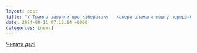 ```yaml
---
layout: post
title: "У Трампа заявили про кібератаку - хакери зламали пошту передвиборчої кампанії - Новини на KP.UA"
date: 2024-08-11 07:15:14 +0000
categories: [news]
---
```


[Читати далі](https://kp.ua/ua/politics/a695115-u-trampa-zajavili-pro-kiberataku-khakeri-zlamali-poshtu-peredviborchoji-kampaniji)
